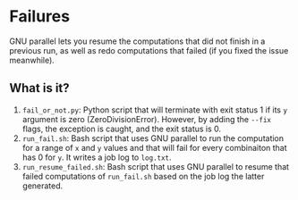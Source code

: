 # Failures

GNU parallel lets you resume the computations that did not finish in a previous
run, as well as redo computations that failed (if you fixed the issue meanwhile).


## What is it?

1. `fail_or_not.py`: Python script that will terminate with exit status 1 if its `y`
   argument is zero (ZeroDivisionError).  However, by adding the `--fix` flags, the
   exception is caught, and the exit status is 0.
1. `run_fail.sh`: Bash script that uses GNU parallel to run the computation for a range
   of `x` and `y` values and that will fail for every combinaiton that has 0 for `y`.
   It writes a job log to `log.txt`.
1. `run_resume_failed.sh`: Bash script that uses GNU parallel to resume that failed
   computations of `run_fail.sh` based on the job log the latter generated.
